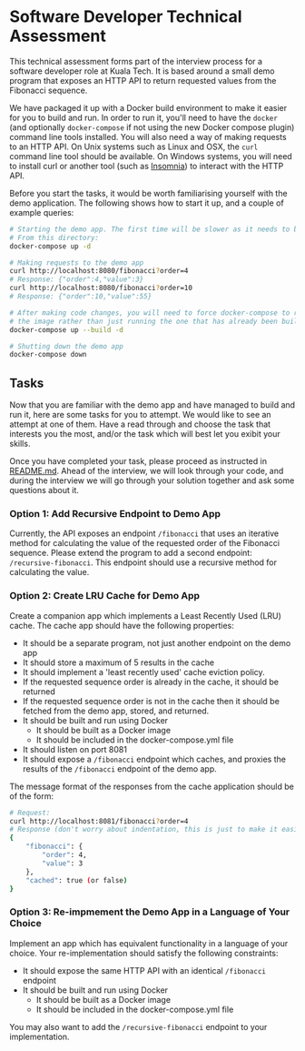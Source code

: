 # Software Developer Technical Assessment

This technical assessment forms part of the interview process for a software
developer role at Kuala Tech. It is based around a small demo program that exposes an HTTP API to return requested values from the Fibonacci sequence.

We have packaged it up with a Docker build environment to make it easier for
you to build and run. In order to run it, you'll need to have the `docker`
(and optionally `docker-compose` if not using the new Docker compose plugin) command line
tools installed. You will also need a way of making requests to an HTTP API.
On Unix systems such as Linux and OSX, the
`curl` command line tool should be available. On Windows systems, you will
need to install curl or another tool
(such as [Insomnia](https://insomnia.rest/download)) to interact with the
HTTP API.

Before you start the tasks, it would be worth familiarising yourself with
the demo application. The following shows how to start it up, and a couple
of example queries:

```bash
# Starting the demo app. The first time will be slower as it needs to build.
# From this directory:
docker-compose up -d

# Making requests to the demo app
curl http://localhost:8080/fibonacci?order=4
# Response: {"order":4,"value":3}
curl http://localhost:8080/fibonacci?order=10
# Response: {"order":10,"value":55}

# After making code changes, you will need to force docker-compose to rebuild
# the image rather than just running the one that has already been built
docker-compose up --build -d

# Shutting down the demo app
docker-compose down
```

## Tasks

Now that you are familiar with the demo app and have managed to build and run
it, here are some tasks for you to attempt. We would like to see an attempt
at one of them. Have a read through and choose the task that interests you the
most, and/or the task which will best let you exibit your skills.

Once you have completed your task, please proceed as instructed in [README.md](/README.md). Ahead of the interview, we will look through
your code, and during the interview we will go through your solution together
and ask some questions about it.

### Option 1: Add Recursive Endpoint to Demo App

Currently, the API exposes an endpoint `/fibonacci` that uses an iterative
method for calculating the value of the requested order of the Fibonacci
sequence. Please extend the program to add a second endpoint:
`/recursive-fibonacci`. This endpoint should use a recursive method for
calculating the value.

### Option 2: Create LRU Cache for Demo App

Create a companion app which implements a Least Recently Used (LRU) cache.
The cache app should have the following properties:

- It should be a separate program, not just another endpoint on the demo app
- It should store a maximum of 5 results in the cache
- It should implement a 'least recently used' cache eviction policy.
- If the requested sequence order is already in the cache, it should be returned
- If the requested sequence order is not in the cache then it should be fetched from
  the demo app, stored, and returned.
- It should be built and run using Docker
  - It should be built as a Docker image
  - It should be included in the docker-compose.yml file
- It should listen on port 8081
- It should expose a `/fibonacci` endpoint which caches, and proxies the results
  of the `/fibonacci` endpoint of the demo app.

The message format of the responses from the cache application should be of the form:

```bash
# Request:
curl http://localhost:8081/fibonacci?order=4
# Response (don't worry about indentation, this is just to make it easier to read)
{
    "fibonacci": {
        "order": 4,
        "value": 3
    },
    "cached": true (or false)
}
```

### Option 3: Re-impmement the Demo App in a Language of Your Choice

Implement an app which has equivalent functionality in a language of your choice.
Your re-implementation should satisfy the following constraints:

- It should expose the same HTTP API with an identical `/fibonacci` endpoint
- It should be built and run using Docker
  - It should be built as a Docker image
  - It should be included in the docker-compose.yml file

You may also want to add the `/recursive-fibonacci` endpoint to your implementation.
